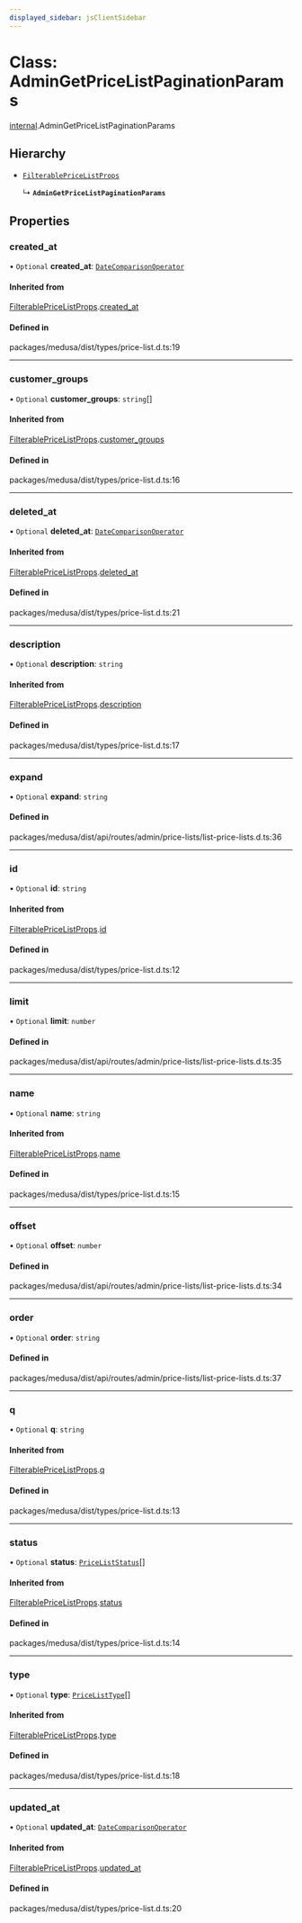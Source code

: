 ```yaml
---
displayed_sidebar: jsClientSidebar
---
```


# Class: AdminGetPriceListPaginationParams

[internal](../modules/internal.md).AdminGetPriceListPaginationParams

## Hierarchy

- [`FilterablePriceListProps`](internal.FilterablePriceListProps.md)

  ↳ **`AdminGetPriceListPaginationParams`**

## Properties

### created\_at

• `Optional` **created\_at**: [`DateComparisonOperator`](internal.DateComparisonOperator.md)

#### Inherited from

[FilterablePriceListProps](internal.FilterablePriceListProps.md).[created_at](internal.FilterablePriceListProps.md#created_at)

#### Defined in

packages/medusa/dist/types/price-list.d.ts:19

___

### customer\_groups

• `Optional` **customer\_groups**: `string`[]

#### Inherited from

[FilterablePriceListProps](internal.FilterablePriceListProps.md).[customer_groups](internal.FilterablePriceListProps.md#customer_groups)

#### Defined in

packages/medusa/dist/types/price-list.d.ts:16

___

### deleted\_at

• `Optional` **deleted\_at**: [`DateComparisonOperator`](internal.DateComparisonOperator.md)

#### Inherited from

[FilterablePriceListProps](internal.FilterablePriceListProps.md).[deleted_at](internal.FilterablePriceListProps.md#deleted_at)

#### Defined in

packages/medusa/dist/types/price-list.d.ts:21

___

### description

• `Optional` **description**: `string`

#### Inherited from

[FilterablePriceListProps](internal.FilterablePriceListProps.md).[description](internal.FilterablePriceListProps.md#description)

#### Defined in

packages/medusa/dist/types/price-list.d.ts:17

___

### expand

• `Optional` **expand**: `string`

#### Defined in

packages/medusa/dist/api/routes/admin/price-lists/list-price-lists.d.ts:36

___

### id

• `Optional` **id**: `string`

#### Inherited from

[FilterablePriceListProps](internal.FilterablePriceListProps.md).[id](internal.FilterablePriceListProps.md#id)

#### Defined in

packages/medusa/dist/types/price-list.d.ts:12

___

### limit

• `Optional` **limit**: `number`

#### Defined in

packages/medusa/dist/api/routes/admin/price-lists/list-price-lists.d.ts:35

___

### name

• `Optional` **name**: `string`

#### Inherited from

[FilterablePriceListProps](internal.FilterablePriceListProps.md).[name](internal.FilterablePriceListProps.md#name)

#### Defined in

packages/medusa/dist/types/price-list.d.ts:15

___

### offset

• `Optional` **offset**: `number`

#### Defined in

packages/medusa/dist/api/routes/admin/price-lists/list-price-lists.d.ts:34

___

### order

• `Optional` **order**: `string`

#### Defined in

packages/medusa/dist/api/routes/admin/price-lists/list-price-lists.d.ts:37

___

### q

• `Optional` **q**: `string`

#### Inherited from

[FilterablePriceListProps](internal.FilterablePriceListProps.md).[q](internal.FilterablePriceListProps.md#q)

#### Defined in

packages/medusa/dist/types/price-list.d.ts:13

___

### status

• `Optional` **status**: [`PriceListStatus`](../enums/internal.PriceListStatus.md)[]

#### Inherited from

[FilterablePriceListProps](internal.FilterablePriceListProps.md).[status](internal.FilterablePriceListProps.md#status)

#### Defined in

packages/medusa/dist/types/price-list.d.ts:14

___

### type

• `Optional` **type**: [`PriceListType`](../enums/internal.PriceListType.md)[]

#### Inherited from

[FilterablePriceListProps](internal.FilterablePriceListProps.md).[type](internal.FilterablePriceListProps.md#type)

#### Defined in

packages/medusa/dist/types/price-list.d.ts:18

___

### updated\_at

• `Optional` **updated\_at**: [`DateComparisonOperator`](internal.DateComparisonOperator.md)

#### Inherited from

[FilterablePriceListProps](internal.FilterablePriceListProps.md).[updated_at](internal.FilterablePriceListProps.md#updated_at)

#### Defined in

packages/medusa/dist/types/price-list.d.ts:20
